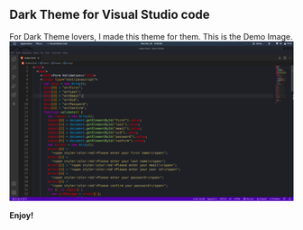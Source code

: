 ## Dark Theme for Visual Studio code

For Dark Theme lovers, I made this theme for them.
This is the Demo Image.
![Image](/images/1.png)

**Enjoy!**
